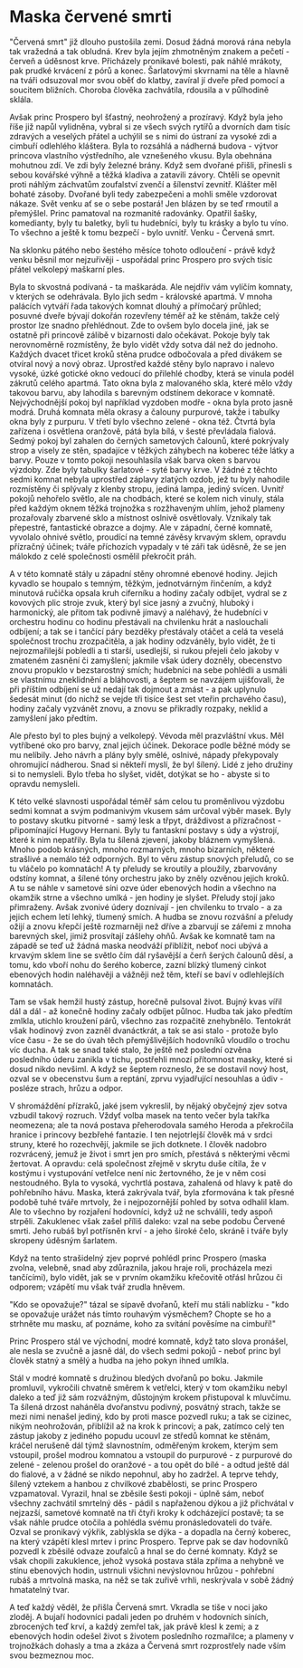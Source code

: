 # Maska červené smrti
"Červená smrt" již dlouho pustošila zemi. Dosud žádná morová rána nebyla tak vražedná a tak obludná. Krev byla jejím zhmotněným znakem a pečetí - červeň a úděsnost krve. Přicházely pronikavé bolesti, pak náhlé mrákoty, pak prudké krvácení z pórů a konec. Šarlatovými skvrnami na těle a hlavně na tváři odsuzoval mor svou oběť do klatby, zavíral jí dveře před pomocí a soucitem bližních. Choroba člověka zachvátila, rdousila a v půlhodině sklála. 

Avšak princ Prospero byl šťastný, neohrožený a prozíravý. Když byla jeho říše již napůl vylidněna, vybral si ze všech svých rytířů a dvorních dam tisíc zdravých a veselých přátel a uchýlil se s nimi do ústraní za vysoké zdi a cimbuří odlehlého kláštera. Byla to rozsáhlá a nádherná budova - výtvor princova vlastního výstředního, ale vznešeného vkusu. Byla obehnána mohutnou zdí. Ve zdi byly železné brány. Když sem dvořané přišli, přinesli s sebou kovářské výhně a těžká kladiva a zatavili závory. Chtěli se opevnit proti náhlým záchvatům zoufalství zvenčí a šílenství zevnitř. Klášter měl bohaté zásoby. Dvořané byli tedy zabezpečeni a mohli směle vzdorovat nákaze. Svět venku ať se o sebe postará! Jen blázen by se teď rmoutil a přemýšlel. Princ pamatoval na rozmanité radovánky. Opatřil šašky, komedianty, byly tu baletky, byli tu hudebníci, byly tu krásky a bylo tu víno. To všechno a ještě k tomu bezpečí - bylo uvnitř. Venku - Červená smrt. 

Na sklonku pátého nebo šestého měsíce tohoto odloučení - právě když venku běsnil mor nejzuřivěji - uspořádal princ Prospero pro svých tisíc přátel velkolepý maškarní ples. 

Byla to skvostná podívaná - ta maškaráda. Ale nejdřív vám vylíčím komnaty, v kterých se odehrávala. Bylo jich sedm - královské apartmá. V mnoha palácích vytváří řada takových komnat dlouhý a přímočarý průhled; posuvné dveře bývají dokořán rozevřeny téměř až ke stěnám, takže celý prostor lze snadno přehlédnout. Zde to ovšem bylo docela jiné, jak se ostatně při princově zálibě v bizarnosti dalo očekávat. Pokoje byly tak nerovnoměrně rozmístěny, že bylo vidět vždy sotva dál než do jednoho. Každých dvacet třicet kroků stěna prudce odbočovala a před divákem se otvíral nový a nový obraz. Uprostřed každé stěny bylo napravo i nalevo vysoké, úzké gotické okno vedoucí do přilehlé chodby, která se vinula podél zákrutů celého apartmá. Tato okna byla z malovaného skla, které mělo vždy takovou barvu, aby lahodila s barevným odstínem dekorace v komnatě. Nejvýchodnější pokoj byl například vyzdoben modře - okna byla proto jasně modrá. Druhá komnata měla okrasy a čalouny purpurové, takže i tabulky okna byly z purpuru. V třetí bylo všechno zelené - okna též. Čtvrtá byla zařízena i osvětlena oranžově, pátá byla bílá, v šesté převládala fialová. Sedmý pokoj byl zahalen do černých sametových čalounů, které pokrývaly strop a visely ze stěn, spadajíce v těžkých záhybech na koberec téže látky a barvy. Pouze v tomto pokoji nesouhlasila však barva oken s barvou výzdoby. Zde byly tabulky šarlatové - syté barvy krve. V žádné z těchto sedmi komnat nebyla uprostřed záplavy zlatých ozdob, jež tu byly nahodile rozmístěny či splývaly z klenby stropu, jediná lampa, jediný svícen. Uvnitř pokojů nehořelo světlo, ale na chodbách, které se kolem nich vinuly, stála před každým oknem těžká trojnožka s rozžhaveným uhlím, jehož plameny prozařovaly zbarvené sklo a místnost oslnivě osvětlovaly. Vznikaly tak přepestré, fantastické obrazce a dojmy. Ale v západní, černé komnatě, vyvolalo ohnivé světlo, proudící na temné závěsy krvavým sklem, opravdu přízračný účinek; tváře příchozích vypadaly v té záři tak úděsně, že se jen málokdo z celé společnosti osmělil překročit práh. 

A v této komnatě stály u západní stěny ohromné ebenové hodiny. Jejich kyvadlo se houpalo s temným, těžkým, jednotvárným řinčením, a když minutová ručička opsala kruh ciferníku a hodiny začaly odbíjet, vydral se z kovových plic stroje zvuk, který byl sice jasný a zvučný, hluboký i harmonický, ale přitom tak podivně jímavý a naléhavý, že hudebníci v orchestru hodinu co hodinu přestávali na chvilenku hrát a naslouchali odbíjení; a tak se i tančící páry bezděky přestávaly otáčet a celá ta veselá společnost trochu zrozpačitěla, a jak hodiny odzváněly, bylo vidět, že ti nejrozmařilejší pobledli a ti starší, usedlejší, si rukou přejeli čelo jakoby v zmateném zasnění či zamyšlení; jakmile však údery dozněly, obecenstvo znovu propuklo v bezstarostný smích; hudebníci na sebe pohlédli a usmáli se vlastnímu zneklidnění a bláhovosti, a šeptem se navzájem ujišťovali, že při příštím odbíjení se už nedají tak dojmout a zmást - a pak uplynulo šedesát minut (do nichž se vejde tři tisíce šest set vteřin prchavého času), hodiny začaly vyzvánět znovu, a znovu se přikradly rozpaky, neklid a zamyšlení jako předtím. 

Ale přesto byl to ples bujný a velkolepý. Vévoda měl prazvláštní vkus. Měl vytříbené oko pro barvy, znal jejich účinek. Dekorace podle běžné módy se mu nelíbily. Jeho návrh a plány byly smělé, oslnivé, nápady překypovaly ohromující nádherou. Snad si někteří myslí, že byl šílený. Lidé z jeho družiny si to nemysleli. Bylo třeba ho slyšet, vidět, dotýkat se ho - abyste si to opravdu nemysleli. 

K této velké slavnosti uspořádal téměř sám celou tu proměnlivou výzdobu sedmi komnat a svým podmanivým vkusem sám určoval výběr masek. Byly to postavy skutku pitvorné - samý lesk a třpyt, dráždivost a přízračnost - připomínající Hugovy Hernani. Byly tu fantaskní postavy s údy a výstrojí, které k nim nepatřily. Byla tu šílená zjevení, jakoby bláznem vymyšlená. Mnoho podob krásných, mnoho rozmarných, mnoho bizarních, některé strašlivé a nemálo též odporných. Byl to věru zástup snových přeludů, co se tu vláčelo po komnatách! A ty přeludy se kroutily a ploužily, zbarvovány odstíny komnat, a šílené tóny orchestru jako by zněly ozvěnou jejich kroků. A tu se náhle v sametové síni ozve úder ebenových hodin a všechno na okamžik strne a všechno umlká - jen hodiny je slyšet. Přeludy stojí jako přimraženy. Avšak zvonivé údery doznívají - jen chvilenku to trvalo - a za jejich echem letí lehký, tlumený smích. A hudba se znovu rozvášní a přeludy ožijí a znovu křepčí ještě rozmarněji než dříve a zbarvují se zářemi z mnoha barevných skel, jimiž prosvítají zášlehy ohňů. Avšak ke komnatě tam na západě se teď už žádná maska neodváží přiblížit, neboť noci ubývá a krvavým sklem line se světlo čím dál ryšavější a čerň šerých čalounů děsí, a tomu, kdo vboří nohu do šerého koberce, zazní blízký tlumený cinkot ebenových hodin naléhavěji a vážněji než těm, kteří se baví v odlehlejších komnatách. 

Tam se však hemžil hustý zástup, horečně pulsoval život. Bujný kvas vířil dál a dál - až konečně hodiny začaly odbíjet půlnoc. Hudba tak jako předtím zmlkla, utichlo kroužení párů, všechno zas rozpačitě znehybnělo. Tentokrát však hodinový zvon zazněl dvanáctkrát, a tak se asi stalo - protože bylo více času - že se do úvah těch přemýšlivějších hodovníků vloudilo o trochu víc ducha. A tak se snad také stalo, že ještě než poslední ozvěna posledního úderu zanikla v tichu, postřehli mnozí přítomnost masky, které si dosud nikdo nevšiml. A když se šeptem rozneslo, že se dostavil nový host, ozval se v obecenstvu šum a reptání, zprvu vyjadřující nesouhlas a údiv - posléze strach, hrůzu a odpor. 

V shromáždění přízraků, jaké jsem vykreslil, by nějaký obyčejný zjev sotva vzbudil takový rozruch. Vždyť volba masek na tento večer byla takřka neomezena; ale ta nová postava přeherodovala samého Heroda a překročila hranice i princovy bezbřehé fantazie. I ten nejotrlejší člověk má v srdci struny, které ho rozechvějí, jakmile se jich dotknete. I člověk nadobro rozvrácený, jemuž je život i smrt jen pro smích, přestává s některými věcmi žertovat. A opravdu: celá společnost zřejmě v skrytu duše cítila, že v kostýmu i vystupování vetřelce není nic žertovného, že je v něm cosi nestoudného. Byla to vysoká, vychrtlá postava, zahalená od hlavy k patě do pohřebního hávu. Maska, která zakrývala tvář, byla zformována k tak přesné podobě tuhé tváře mrtvoly, že i nejpozornější pohled by sotva odhalil klam. Ale to všechno by rozjaření hodovníci, když už ne schválili, tedy aspoň strpěli. Zakuklenec však zašel příliš daleko: vzal na sebe podobu Červené smrti. Jeho rubáš byl potřísněn krví - a jeho široké čelo, skráně i tváře byly skropeny úděsným šarlatem. 

Když na tento strašidelný zjev poprvé pohlédl princ Prospero (maska zvolna, velebně, snad aby zdůraznila, jakou hraje roli, procházela mezi tančícími), bylo vidět, jak se v prvním okamžiku křečovitě otřásl hrůzou či odporem; vzápětí mu však tvář zrudla hněvem. 

"Kdo se opovažuje?" tázal se sípavě dvořanů, kteří mu stáli nablízku - "kdo se opovažuje urážet nás tímto rouhavým výsměchem? Chopte se ho a strhněte mu masku, ať poznáme, koho za svítání pověsíme na cimbuří!" 

Princ Prospero stál ve východní, modré komnatě, když tato slova pronášel, ale nesla se zvučně a jasně dál, do všech sedmi pokojů - neboť princ byl člověk statný a smělý a hudba na jeho pokyn ihned umlkla. 

Stál v modré komnatě s družinou bledých dvořanů po boku. Jakmile promluvil, vykročili chvatně směrem k vetřelci, který v tom okamžiku nebyl daleko a teď již sám rozvážným, důstojným krokem přistupoval k mluvčímu. Ta šílená drzost naháněla dvořanstvu podivný, posvátný strach, takže se mezi nimi nenašel jediný, kdo by proti masce pozvedl ruku; a tak se cizinec, nikým neohrožován, přiblížil až na krok k princovi; a pak, zatímco celý ten zástup jakoby z jediného popudu ucouvl ze středů komnat ke stěnám, kráčel nerušeně dál týmž slavnostním, odměřeným krokem, kterým sem vstoupil, prošel modrou komnatou a vstoupil do purpurové - z purpurové do zelené - zelenou prošel do oranžové - a tou opět do bílé - a odtud ještě dál do fialové, a v žádné se nikdo nepohnul, aby ho zadržel. A teprve tehdy, šílený vztekem a hanbou z chvilkové zbabělosti, se princ Prospero vzpamatoval. Vyrazil, hnal se zběsile šesti pokoji - úplně sám, neboť všechny zachvátil smrtelný děs - pádil s napřaženou dýkou a již přichvátal v nejzazší, sametové komnatě na tři čtyři kroky k odcházející postavě; ta se však náhle prudce otočila a pohlédla svému pronásledovateli do tváře. Ozval se pronikavý výkřik, zablýskla se dýka - a dopadla na černý koberec, na který vzápětí klesl mrtev i princ Prospero. Teprve pak se dav hodovníků pozvedl k zběsilé odvaze zoufalců a hnal se do černé komnaty. Když se však chopili zakuklence, jehož vysoká postava stála zpříma a nehybně ve stínu ebenových hodin, ustrnuli všichni nevýslovnou hrůzou - pohřební rubáš a mrtvolná maska, na něž se tak zuřivě vrhli, neskrývala v sobě žádný hmatatelný tvar. 

A teď každý věděl, že přišla Červená smrt. Vkradla se tiše v noci jako zloděj. A bujaří hodovníci padali jeden po druhém v hodovních síních, zbrocených teď krví, a každý zemřel tak, jak právě klesl k zemi; a z ebenových hodin odešel život s životem posledního rozmařilce; a plameny v trojnožkách dohasly a tma a zkáza a Červená smrt rozprostřely nade vším svou bezmeznou moc.
  